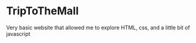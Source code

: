# TripToTheMall
Very basic website that allowed me to explore HTML, css, and a little bit of javascript 

